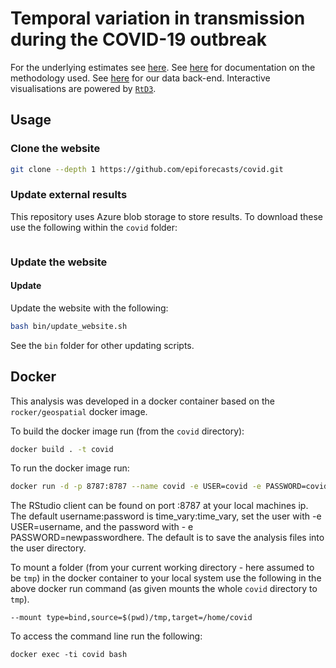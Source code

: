 
# Temporal variation in transmission during the COVID-19 outbreak


For the underlying estimates see [here](https://github.com/epiforecasts/covid-rt-estimates). See [here](https://github.com/epiforecasts/EpiNow2) for documentation on the methodology used. See [here](https://github.com/epiforecasts/covidregionaldata) for our data back-end. Interactive visualisations are powered by [`RtD3`](https://epiforecasts.io/RtD3/).

## Usage

### Clone the website

```bash
git clone --depth 1 https://github.com/epiforecasts/covid.git
```

### Update external results

This repository uses Azure blob storage to store results. To download these use the following within the `covid` folder:

```bash

```

### Update the website

#### Update

Update the website with the following:

```bash
bash bin/update_website.sh
```

See the `bin` folder for other updating scripts.

## Docker

This analysis was developed in a docker container based on the `rocker/geospatial` docker image.

To build the docker image run (from the `covid` directory):

```bash
docker build . -t covid
```

To run the docker image run:

```bash
docker run -d -p 8787:8787 --name covid -e USER=covid -e PASSWORD=covid covid
```

The RStudio client can be found on port :8787 at your local machines ip. The default username:password is time_vary:time_vary, set the user with -e USER=username, and the password with - e PASSWORD=newpasswordhere. The default is to save the analysis files into the user directory.

To mount a folder (from your current working directory - here assumed to be `tmp`) in the docker container to your local system use the following in the above docker run command (as given mounts the whole `covid` directory to `tmp`).

```{bash, eval = FALSE}
--mount type=bind,source=$(pwd)/tmp,target=/home/covid
```

To access the command line run the following:

```{bash, eval = FALSE}
docker exec -ti covid bash
```
